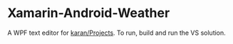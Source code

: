 # Xamarin-Android-Weather

A WPF text editor for [karan/Projects](https://github.com/ryansama/karan-Projects-Solutions). To run, build and run the VS solution.

